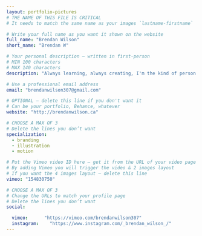 ```yaml
---
layout: portfolio-pictures
# THE NAME OF THIS FILE IS CRITICAL
# It needs to match the same name as your images `lastname-firstname`

# Write your full name as you want it shown on the website
full_name: "Brendan Wilson"
short_name: "Brendan W"

# Your personal description — written in first-person
# MIN 100 characters
# MAX 140 characters
description: "Always learning, always creating, I'm the kind of person who would rather make it myself than buy it new. Oh and Star Wars is a pretty big deal to me."

# Use a professional email address
email: "brendanwilson307@gmail.com"

# OPTIONAL — delete this line if you don't want it
# Can be your portfolio, Behance, whatever
website: "http://brendanwilson.ca"

# CHOOSE A MAX OF 3
# Delete the lines you don’t want
specialization:
  - branding
  - illustration
  - motion

# Put the Vimeo video ID here — get it from the URL of your video page
# By adding Vimeo you will trigger the video & 2 images layout
# If you want the 4 images layout — delete this line
vimeo: "154830750"

# CHOOSE A MAX OF 3
# Change the URLs to match your profile page
# Delete the lines you don’t want
social:

  vimeo:      "https://vimeo.com/brendanwilson307"
  instagram:    "https://www.instagram.com/_brendan_wilson_/"
---
```

